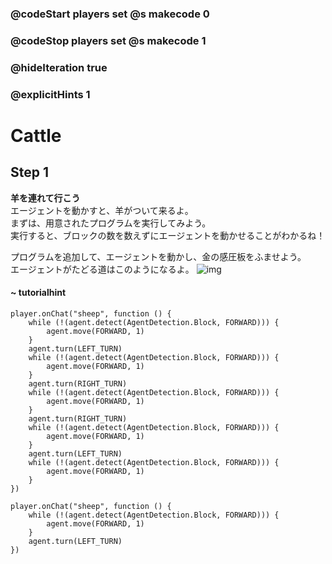 ### @codeStart players set @s makecode 0
### @codeStop players set @s makecode 1

### @hideIteration true 
### @explicitHints 1


# Cattle

## Step 1
**羊を連れて行こう**  
エージェントを動かすと、羊がついて来るよ。  
まずは、用意されたプログラムを実行してみよう。  
実行すると、ブロックの数を数えずにエージェントを動かせることがわかるね！  
  
プログラムを追加して、エージェントを動かし、金の感圧板をふませよう。  
エージェントがたどる道はこのようになるよ。
![img](https://teck89.xsrv.jp/tech89/course/minecraft_EE/img/fun_1_5_1.png)

#### ~ tutorialhint 
```blocks
player.onChat("sheep", function () {
    while (!(agent.detect(AgentDetection.Block, FORWARD))) {
        agent.move(FORWARD, 1)
    }
    agent.turn(LEFT_TURN)
    while (!(agent.detect(AgentDetection.Block, FORWARD))) {
        agent.move(FORWARD, 1)
    }
    agent.turn(RIGHT_TURN)
    while (!(agent.detect(AgentDetection.Block, FORWARD))) {
        agent.move(FORWARD, 1)
    }
    agent.turn(RIGHT_TURN)
    while (!(agent.detect(AgentDetection.Block, FORWARD))) {
        agent.move(FORWARD, 1)
    }
    agent.turn(LEFT_TURN)
    while (!(agent.detect(AgentDetection.Block, FORWARD))) {
        agent.move(FORWARD, 1)
    }
})
```


```template
player.onChat("sheep", function () {
    while (!(agent.detect(AgentDetection.Block, FORWARD))) {
        agent.move(FORWARD, 1)
    }
    agent.turn(LEFT_TURN)
})

``` 
